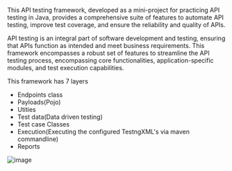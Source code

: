 This API testing framework, developed as a mini-project for practicing API testing in Java, provides a comprehensive suite of features to automate API testing, improve test coverage, and ensure the reliability and quality of APIs.

API testing is an integral part of software development and testing, ensuring that APIs function as intended and meet business requirements. This framework encompasses a robust set of features to streamline the API testing process, encompassing core functionalities, application-specific modules, and test execution capabilities.

This framework has 7 layers
 * Endpoints class
 * Payloads(Pojo)
 * Utities
 * Test data(Data driven testing)
 * Test case Classes
 * Execution(Executing the configured TestngXML's via maven commandline)
 * Reports

![image](https://github.com/bhuvanesh2203/API_Automation_Framework/assets/62257316/0a1505bd-18cc-437f-a915-df02f2426018)
